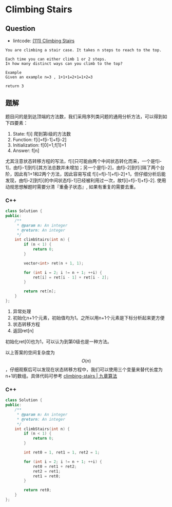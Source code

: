# Climbing Stairs

## Question

- lintcode: [(111) Climbing Stairs](http://www.lintcode.com/en/problem/climbing-stairs/)

```
You are climbing a stair case. It takes n steps to reach to the top.

Each time you can either climb 1 or 2 steps.
In how many distinct ways can you climb to the top?

Example
Given an example n=3 , 1+1+1=2+1=1+2=3

return 3
```

## 题解

题目问的是到达顶端的方法数，我们采用序列类问题的通用分析方法，可以得到如下四要素：

1. State: f[i] 爬到第i级的方法数
2. Function: f[i]=f[i-1]+f[i-2]
3. Initialization: f[0]=1,f[1]=1
4. Answer: f[n]

尤其注意状态转移方程的写法，f[i]只可能由两个中间状态转化而来，一个是f[i-1]，由f[i-1]到f[i]其方法总数并未增加；另一个是f[i-2]，由f[i-2]到f[i]隔了两个台阶，因此有1+1和2两个方法，因此容易写成 f[i]=f[i-1]+f[i-2]+1，但仔细分析后能发现，由f[i-2]到f[i]的中间状态f[i-1]已经被利用过一次，故f[i]=f[i-1]+f[i-2]. 使用动规思想解题时需要分清『重叠子状态』, 如果有重复的需要去重。

### C++

```c++
class Solution {
public:
    /**
     * @param n: An integer
     * @return: An integer
     */
    int climbStairs(int n) {
        if (n < 1) {
            return 0;
        }

        vector<int> ret(n + 1, 1);

        for (int i = 2; i != n + 1; ++i) {
            ret[i] = ret[i - 1] + ret[i - 2];
        }

        return ret[n];
    }
};
```

1. 异常处理
2. 初始化n+1个元素，初始值均为1。之所以用n+1个元素是下标分析起来更方便
3. 状态转移方程
4. 返回ret[n]

初始化ret[0]也为1，可以认为到第0级也是一种方法。

以上答案的空间复杂度为 $$O(n)$$，仔细观察后可以发现在状态转移方程中，我们可以使用三个变量来替代长度为n+1的数组。具体代码可参考 [climbing-stairs | 九章算法 ](http://www.jiuzhang.com/solutions/climbing-stairs/)


### C++

```c++
class Solution {
public:
    /**
     * @param n: An integer
     * @return: An integer
     */
    int climbStairs(int n) {
        if (n < 1) {
            return 0;
        }

        int ret0 = 1, ret1 = 1, ret2 = 1;

        for (int i = 2; i != n + 1; ++i) {
            ret0 = ret1 + ret2;
            ret2 = ret1;
            ret1 = ret0;
        }

        return ret0;
    }
};
```
